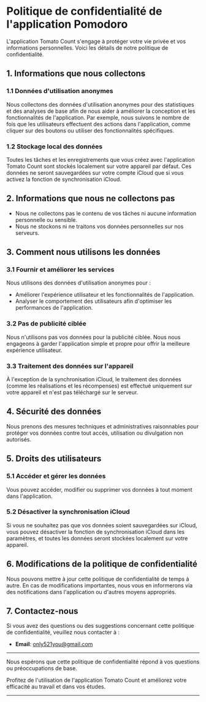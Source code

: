# Politique de confidentialité de l'application Pomodoro

L'application Tomato Count s'engage à protéger votre vie privée et vos informations personnelles. Voici les détails de notre politique de confidentialité.

## 1. Informations que nous collectons

### 1.1 Données d'utilisation anonymes
Nous collectons des données d'utilisation anonymes pour des statistiques et des analyses de base afin de nous aider à améliorer la conception et les fonctionnalités de l'application. Par exemple, nous suivons le nombre de fois que les utilisateurs effectuent des actions dans l'application, comme cliquer sur des boutons ou utiliser des fonctionnalités spécifiques.

### 1.2 Stockage local des données
Toutes les tâches et les enregistrements que vous créez avec l'application Tomato Count sont stockés localement sur votre appareil par défaut. Ces données ne seront sauvegardées sur votre compte iCloud que si vous activez la fonction de synchronisation iCloud.

## 2. Informations que nous ne collectons pas

- Nous ne collectons pas le contenu de vos tâches ni aucune information personnelle ou sensible.
- Nous ne stockons ni ne traitons vos données personnelles sur nos serveurs.

## 3. Comment nous utilisons les données

### 3.1 Fournir et améliorer les services
Nous utilisons des données d'utilisation anonymes pour :
- Améliorer l'expérience utilisateur et les fonctionnalités de l'application.
- Analyser le comportement des utilisateurs afin d'optimiser les performances de l'application.

### 3.2 Pas de publicité ciblée
Nous n'utilisons pas vos données pour la publicité ciblée. Nous nous engageons à garder l'application simple et propre pour offrir la meilleure expérience utilisateur.

### 3.3 Traitement des données sur l'appareil
À l'exception de la synchronisation iCloud, le traitement des données (comme les réalisations et les récompenses) est effectué uniquement sur votre appareil et n'est pas téléchargé sur le serveur.

## 4. Sécurité des données

Nous prenons des mesures techniques et administratives raisonnables pour protéger vos données contre tout accès, utilisation ou divulgation non autorisés.

## 5. Droits des utilisateurs

### 5.1 Accéder et gérer les données
Vous pouvez accéder, modifier ou supprimer vos données à tout moment dans l'application.

### 5.2 Désactiver la synchronisation iCloud
Si vous ne souhaitez pas que vos données soient sauvegardées sur iCloud, vous pouvez désactiver la fonction de synchronisation iCloud dans les paramètres, et toutes les données seront stockées localement sur votre appareil.

## 6. Modifications de la politique de confidentialité

Nous pouvons mettre à jour cette politique de confidentialité de temps à autre. En cas de modifications importantes, nous vous en informerons via des notifications dans l'application ou d'autres moyens appropriés.

## 7. Contactez-nous

Si vous avez des questions ou des suggestions concernant cette politique de confidentialité, veuillez nous contacter à :
- **Email**: only521you@gmail.com

---

Nous espérons que cette politique de confidentialité répond à vos questions ou préoccupations de base.

Profitez de l'utilisation de l'application Tomato Count et améliorez votre efficacité au travail et dans vos études.

---